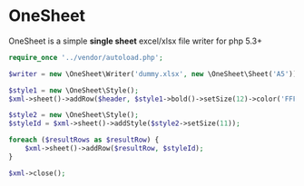 # OneSheet
OneSheet is a simple **single sheet** excel/xlsx file writer for php 5.3+

```php
require_once '../vendor/autoload.php';

$writer = new \OneSheet\Writer('dummy.xlsx', new \OneSheet\Sheet('A5'));

$style1 = new \OneSheet\Style();
$xml->sheet()->addRow($header, $style1->bold()->setSize(12)->color('FFFFFF')->fill('777777'));

$style2 = new \OneSheet\Style();
$styleId = $xml->sheet()->addStyle($style2->setSize(11));

foreach ($resultRows as $resultRow) {
    $xml->sheet()->addRow($resultRow, $styleId);
}

$xml->close();
```